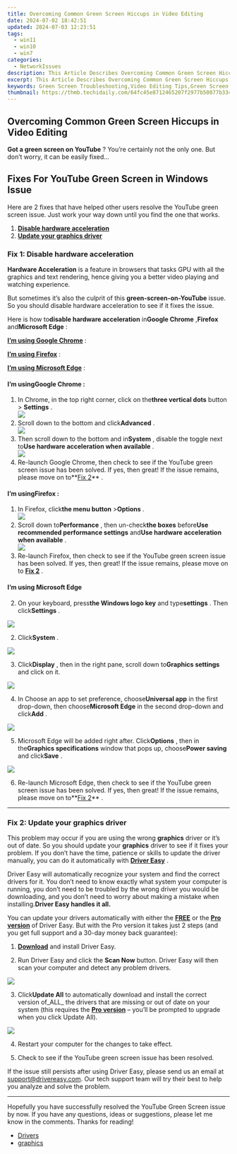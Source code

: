 ```yaml
---
title: Overcoming Common Green Screen Hiccups in Video Editing
date: 2024-07-02 18:42:51
updated: 2024-07-03 12:23:51
tags:
  - win11
  - win10
  - win7
categories:
  - NetworkIssues
description: This Article Describes Overcoming Common Green Screen Hiccups in Video Editing
excerpt: This Article Describes Overcoming Common Green Screen Hiccups in Video Editing
keywords: Green Screen Troubleshooting,Video Editing Tips,Green Screen Fixes,Professional Video Editing Techniques,Chroma Key Correction,Post-Production Problem Solving,Video Production Hiccups
thumbnail: https://thmb.techidaily.com/64fc45e8712465207f2977b50077b33434cfc78bbcc61824e624b36663dd238a.jpg
---
```


## Overcoming Common Green Screen Hiccups in Video Editing

**Got a green screen on YouTube** ? You’re certainly not the only one. But don’t worry, it can be easily fixed…

## Fixes For YouTube Green Screen in Windows Issue

 Here are 2 fixes that have helped other users resolve the YouTube green screen issue. Just work your way down until you find the one that works.

1. **[Disable hardware acceleration](#F1)**
2. **[Update your graphics driver](#F2)**

### Fix 1: Disable hardware acceleration

**Hardware Acceleration**  is a feature in  browsers  that tasks GPU with all the graphics and text rendering, hence giving you a better video playing and watching experience.

 But sometimes it’s also the culprit of this **green-screen-on-YouTube** issue. So you should disable hardware acceleration to see if it fixes the issue.

 Here is how to**disable hardware acceleration** in**Google Chrome** ,**Firefox** and**Microsoft Edge** :

[**I’m using Google Chrome**](#GC) :

[**I’m using Firefox**](#FF) :

[**I’m using Microsoft Edge**](#ME) :

#### **I’m usingGoogle Chrome :**

1. In Chrome, in the top right corner, click on  the**three vertical dots**  button >   **Settings**  .  
![](https://images.drivereasy.com/wp-content/uploads/2018/07/img_5b581a513db47.jpg)
2. Scroll down to the bottom and click**Advanced** .  
![](https://images.drivereasy.com/wp-content/uploads/2018/07/img_5b582452d2feb.png)
3. Then scroll down to the bottom and in**System** , disable the toggle next to**Use hardware acceleration when available** .  
![](https://images.drivereasy.com/wp-content/uploads/2018/07/img_5b581b3de44bc.jpg)
4. Re-launch Google Chrome, then check to see if the YouTube green screen issue has been solved. If yes, then great! If the issue remains, please move on to**[Fix 2](#F2)** .

#### **I’m usingFirefox :**

1. In Firefox, click**the menu button**  \>**Options** .  
![](https://images.drivereasy.com/wp-content/uploads/2018/07/img_5b5822606a534.jpg)
2. Scroll down to**Performance** , then un-check**the boxes** before**Use recommended performance settings** and**Use hardware acceleration when available** .  
![](https://images.drivereasy.com/wp-content/uploads/2018/07/img_5b582319be231.jpg)
3. Re-launch Firefox, then check to see if the YouTube green screen issue has been solved. If yes, then great! If the issue remains, please move on to [](#F2) **[Fix 2](#F2)** .

#### I’m using Microsoft Edge

 2) On your keyboard, press**the Windows logo key** and type**settings** . Then click**Settings** .

![](https://images.drivereasy.com/wp-content/uploads/2019/08/image-193.png)

 2) Click**System** .

![](https://images.drivereasy.com/wp-content/uploads/2019/08/image-195.png)

 3) Click**Display** , then in the right pane, scroll down to**Graphics settings** and click on it.

![](https://images.drivereasy.com/wp-content/uploads/2019/08/image-196.png)

 4) In Choose an app to set preference, choose**Universal app** in the first drop-down, then choose**Microsoft Edge** in the second drop-down and click**Add** .

![](https://images.drivereasy.com/wp-content/uploads/2019/08/image-197.png)

 5) Microsoft Edge will be added right after. Click**Options** , then in the**Graphics specifications** window that pops up, choose**Power saving** and click**Save** .

![](https://images.drivereasy.com/wp-content/uploads/2019/08/image-198.png)

 6) Re-launch Microsoft Edge, then check to see if the YouTube green screen issue has been solved. If yes, then great! If the issue remains, please move on to**[Fix 2](#F2)** .

---

### Fix 2: Update your graphics driver

 This problem may occur if you are using the wrong **graphics**  driver or it’s out of date. So you should update your **graphics**  driver to see if it fixes your problem. If you don’t have the time, patience or skills to update the driver manually, you can do it automatically with **[Driver Easy](https://tools.techidaily.com/drivereasy/download/)**  .

 Driver Easy will automatically recognize your system and find the correct drivers for it. You don’t need to know exactly what system your computer is running, you don’t need to be troubled by the wrong driver you would be downloading, and you don’t need to worry about making a mistake when installing.**Driver Easy handles it all.**

 You can update your drivers automatically with either the [**FREE**](https://tools.techidaily.com/drivereasy/download/) or the [**Pro version**](https://tools.techidaily.com/drivereasy/download/) of Driver Easy. But with the Pro version it takes just 2 steps (and you get full support and a 30-day money back guarantee):

 1) **[Download](https://tools.techidaily.com/drivereasy/download/)** [](https://tools.techidaily.com/drivereasy/download/) and install Driver Easy.

 2) Run Driver Easy and click the **Scan Now** button. Driver Easy will then scan your computer and detect any problem drivers.

![](https://images.drivereasy.com/wp-content/uploads/2019/08/image-166.png)

 3) Click**Update All** to automatically download and install the correct version of_ALL_ the drivers that are missing or out of date on your system (this requires the [**Pro version**](https://tools.techidaily.com/drivereasy/download/) – you’ll be prompted to upgrade when you click Update All).

![](https://images.drivereasy.com/wp-content/uploads/2019/08/image-167.png)

4) Restart your computer for the changes to take effect.

5) Check to see if the YouTube green screen issue has been resolved.

 If the issue still persists after using Driver Easy, please send us an email at <support@drivereasy.com>. Our tech support team will try their best to help you analyze and solve the problem.

---

 Hopefully you have successfully resolved the YouTube Green Screen issue by now. If you have any questions, ideas or suggestions, please let me know in the comments. Thanks for reading!

* [Drivers](https://tools.techidaily.com/drivereasy/download/)
* [graphics](https://tools.techidaily.com/drivereasy/download/)

<ins class="adsbygoogle"
     style="display:block"
     data-ad-format="autorelaxed"
     data-ad-client="ca-pub-7571918770474297"
     data-ad-slot="1223367746"></ins>



<ins class="adsbygoogle"
     style="display:block"
     data-ad-client="ca-pub-7571918770474297"
     data-ad-slot="8358498916"
     data-ad-format="auto"
     data-full-width-responsive="true"></ins>
